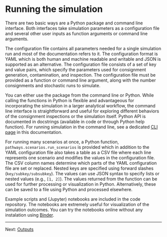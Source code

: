 # Running the simulation

There are two basic ways are a Python package and command line interface. Both interfaces take simulation parameters as a configuration file and several other user inputs as function arguments or command line arguments.

The configuration file contains all parameters needed for a single simulation run
and most of the documentation refers to it. The configuration format is YAML which is both human and machine readable and writable and JSON is supported as an alternative. The configuration file consists of a set of key and value pairs, which specify the parameters used for consignment generation, contamination, and inspection.
The configuration file must be provided as a function or command line argument, along with the number consignments and stochastic runs to simulate.

You can either use the package from the command line or Python.
While calling the functions in Python is flexible and advantageous for incorporating the simulation in a larger analytical workflow, the command line interface is straightforward and useful for exploring different behaviors of the consignment inspections or the simulation itself.
Python API is documented in docstrings (available in code or through Python help function). For running simulation in the command line,
see a dedicated [CLI page](cli.md) in this documentation.

For running many scenarios at once, a Python function, `pathways.scenarios.run_scenarios` is provided which in addition to the YAML configuration file also takes a table as a CSV file where each line represents one scenario and modifies the values in the configuration file. The CSV column names determine which parts of the YAML configuration file are set or replaced. Nested keys are specified using forward slashes (`key/subkey/subsubkey`). The values can use JSON syntax to specify lists or nested values (e.g., `[1, 2]`). The values returned from the function can be used for further processing or visualization in Python. Alternatively, these can be saved to a file using Python and processed elsewhere.

Example scripts and (Jupyter) notebooks are included in the code repository.
The notebooks are extremely useful for visualization of the simulation outcomes.
You can try the notebooks online without any instalation using [Binder](binder.md).

---

Next: [Outputs](outputs.md)
